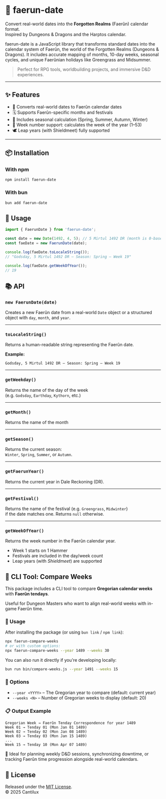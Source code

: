 # 📅 faerun-date

Convert real-world dates into the **Forgotten Realms** (Faerûn) calendar format.  
Inspired by Dungeons & Dragons and the Harptos calendar.

faerun-date is a JavaScript library that transforms standard dates into the calendar system of Faerûn, the world of the Forgotten Realms (Dungeons & Dragons). It includes accurate mapping of months, 10-day weeks, seasonal cycles, and unique Faerûnian holidays like Greengrass and Midsummer.

> Perfect for RPG tools, worldbuilding projects, and immersive D&D experiences.

---

## ✨ Features

- 📅 Converts real-world dates to Faerûn calendar dates
- 🗓️ Supports Faerûn-specific months and festivals
- 🌱 Includes seasonal calculation (Spring, Summer, Autumn, Winter)
- 📆 Week number support: calculates the week of the year (1–53)
- 🕊️ Leap years (with Shieldmeet) fully supported

---

## 📦 Installation

### With npm

```bash
npm install faerun-date
```

### With bun

```bash
bun add faerun-date
```

## 🧙 Usage

```js
import { FaerunDate } from 'faerun-date';

const date = new Date(1492, 4, 5); // 5 Mirtul 1492 DR (month is 0-based)
const faeDate = new FaerunDate(date);

console.log(faeDate.toLocaleString());
// "Godsday, 5 Mirtul 1492 DR – Season: Spring – Week 19"

console.log(faeDate.getWeekOfYear());
// 19
```

## 📚 API

### `new FaerunDate(date)`

Creates a new Faerûn date from a real-world `Date` object or a structured object with `day`, `month`, and `year`.

---

### `toLocaleString()`

Returns a human-readable string representing the Faerûn date.

**Example:**

```text
Godsday, 5 Mirtul 1492 DR – Season: Spring – Week 19
```

---

### `getWeekday()`

Returns the name of the day of the week  
(e.g. `Godsday`, `Earthday`, `Kythorn`, etc.)

---

### `getMonth()`

Returns the name of the month

---

### `getSeason()`

Returns the current season:  
`Winter`, `Spring`, `Summer`, or `Autumn`.

---

### `getFaerunYear()`

Returns the current year in Dale Reckoning (DR).

---

### `getFestival()`

Returns the name of the festival (e.g. `Greengrass`, `Midwinter`)  
if the date matches one. Returns `null` otherwise.

---

### `getWeekOfYear()`

Returns the week number in the Faerûn calendar year.

- Week 1 starts on 1 Hammer
- Festivals are included in the day/week count
- Leap years (with *Shieldmeet*) are supported

## 🧰 CLI Tool: Compare Weeks

This package includes a CLI tool to compare **Gregorian calendar weeks** with **Faerûn tendays**.

Useful for Dungeon Masters who want to align real-world weeks with in-game Faerûn time.

### 🔧 Usage

After installing the package (or using `bun link` / `npm link`):

```bash
npx faerun-compare-weeks
# or with custom options:
npx faerun-compare-weeks --year 1489 --weeks 30
```

You can also run it directly if you're developing locally:

```bash
bun run bin/compare-weeks.js --year 1491 --weeks 15
```

### 🧩 Options

- `--year <YYYY>` – The Gregorian year to compare (default: current year)
- `--weeks <N>` – Number of Gregorian weeks to display (default: 20)

### 📋 Output Example

```text
Gregorian Week → Faerûn Tenday Correspondence for year 1489
Week 01 → Tenday 01 (Mon Jan 01 1489)
Week 02 → Tenday 02 (Mon Jan 08 1489)
Week 03 → Tenday 03 (Mon Jan 15 1489)
...
Week 15 → Tenday 10 (Mon Apr 07 1489)
```

🧙 Ideal for planning weekly D&D sessions, synchronizing downtime, or tracking Faerûn time progression alongside real-world calendars.

## 📜 License

Released under the [MIT License](./LICENSE).  
© 2025 Cantilux

